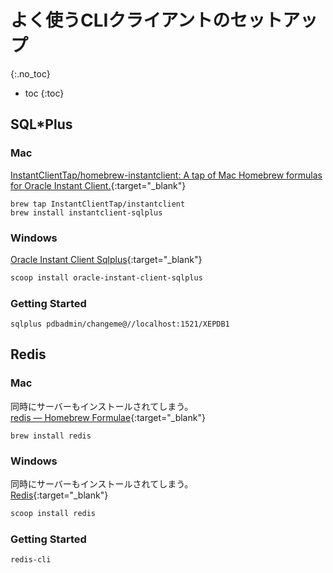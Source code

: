 # よく使うCLIクライアントのセットアップ
{:.no_toc}

* toc
{:toc}

## SQL*Plus

### Mac
[InstantClientTap/homebrew-instantclient: A tap of Mac Homebrew formulas for Oracle Instant Client.](https://github.com/InstantClientTap/homebrew-instantclient){:target="_blank"}
```shell
brew tap InstantClientTap/instantclient
brew install instantclient-sqlplus
```

### Windows
[Oracle Instant Client Sqlplus](https://bjansen.github.io/scoop-apps/main/oracle-instant-client-sqlplus/){:target="_blank"}
```powershell
scoop install oracle-instant-client-sqlplus
```

### Getting Started
```shell
sqlplus pdbadmin/changeme@//localhost:1521/XEPDB1
```

## Redis

### Mac
同時にサーバーもインストールされてしまう。  
[redis — Homebrew Formulae](https://formulae.brew.sh/formula/redis){:target="_blank"}
```shell
brew install redis
```

### Windows
同時にサーバーもインストールされてしまう。  
[Redis](https://bjansen.github.io/scoop-apps/main/redis/){:target="_blank"}
```powershell
scoop install redis
```

### Getting Started
```shell
redis-cli
```

